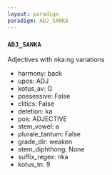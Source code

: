 ```yaml
---
layout: paradigm
paradigm: ADJ_SANKA
---
```

### ` ADJ_SANKA `

Adjectives with nka:ng variations
* harmony: back
* upos: ADJ
* kotus_av: G
* possessive: False
* clitics: False
* deletion: ka
* pos: ADJECTIVE
* stem_vowel: a
* plurale_tantum: False
* grade_dir: weaken
* stem_diphthong: None
* suffix_regex: nka
* kotus_tn: 9
